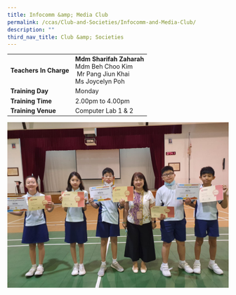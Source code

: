 ```yaml
---
title: Infocomm &amp; Media Club
permalink: /ccas/Club-and-Societies/Infocomm-and-Media-Club/
description: ""
third_nav_title: Club &amp; Societies
---
```

| |  | 
| -------- | -------- | 
| **Teachers In Charge**     | **Mdm Sharifah Zaharah**<br>Mdm Beh Choo Kim<br>&nbsp;Mr Pang Jiun Khai<br>Ms Joycelyn Poh    | 
|**Training Day**|Monday
|**Training Time**|2.00pm to 4.00pm
|**Training Venue**|Computer Lab 1 &amp; 2

![](/images/infocomm2023.jpeg)
